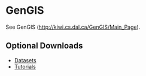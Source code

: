 GenGIS
======

See GenGIS (http://kiwi.cs.dal.ca/GenGIS/Main_Page). 

Optional Downloads                                                                                                                                   
------------------

* [Datasets](http://dl.dropbox.com/u/5329340/gengis_downloads/data.zip)
* [Tutorials](http://dl.dropbox.com/u/5329340/gengis_downloads/tutorials.zip)



